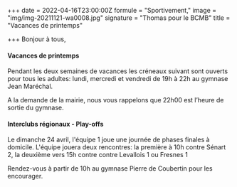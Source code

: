 +++
date = 2022-04-16T23:00:00Z
formule = "Sportivement,"
image = "img/img-20211121-wa0008.jpg"
signature = "Thomas pour le BCMB"
title = "Vacances de printemps"

+++
Bonjour à tous,

#### Vacances de printemps

Pendant les deux semaines de vacances les créneaux suivant sont ouverts pour tous les adultes: lundi, mercredi et vendredi de 19h à 22h au gymnase Jean Maréchal.

A la demande de la mairie, nous vous rappelons que 22h00 est l’heure de sortie du gymnase.

#### Interclubs régionaux - Play-offs

Le dimanche 24 avril, l'équipe 1 joue une journée de phases finales à domicile. L'équipe jouera deux rencontres: la première à 10h contre Sénart 2, la deuxième vers 15h contre contre Levallois 1 ou Fresnes 1

Rendez-vous à partir de 10h au gymnase Pierre de Coubertin pour les encourager.